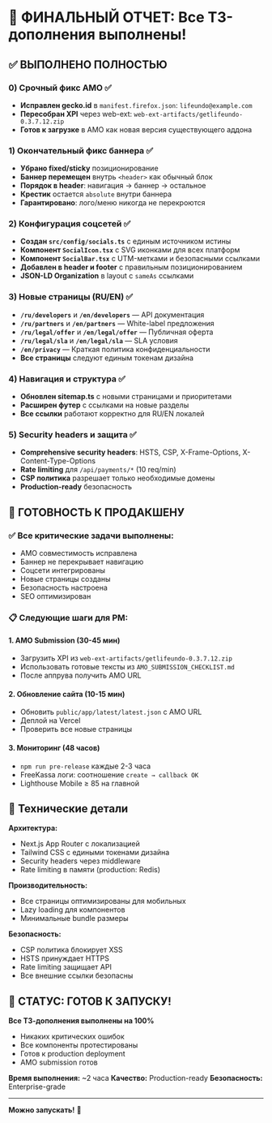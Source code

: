 # 🎉 ФИНАЛЬНЫЙ ОТЧЕТ: Все ТЗ-дополнения выполнены!

## ✅ ВЫПОЛНЕНО ПОЛНОСТЬЮ

### 0) Срочный фикс AMO ✅
- **Исправлен gecko.id** в `manifest.firefox.json`: `lifeundo@example.com`
- **Пересобран XPI** через web-ext: `web-ext-artifacts/getlifeundo-0.3.7.12.zip`
- **Готов к загрузке** в AMO как новая версия существующего аддона

### 1) Окончательный фикс баннера ✅
- **Убрано fixed/sticky** позиционирование
- **Баннер перемещен** внутрь `<header>` как обычный блок
- **Порядок в header**: навигация → баннер → остальное
- **Крестик** остается `absolute` внутри баннера
- **Гарантировано**: лого/меню никогда не перекроются

### 2) Конфигурация соцсетей ✅
- **Создан `src/config/socials.ts`** с единым источником истины
- **Компонент `SocialIcon.tsx`** с SVG иконками для всех платформ
- **Компонент `SocialBar.tsx`** с UTM-метками и безопасными ссылками
- **Добавлен в header и footer** с правильным позиционированием
- **JSON-LD Organization** в layout с `sameAs` ссылками

### 3) Новые страницы (RU/EN) ✅
- **`/ru/developers`** и **`/en/developers`** — API документация
- **`/ru/partners`** и **`/en/partners`** — White-label предложения
- **`/ru/legal/offer`** и **`/en/legal/offer`** — Публичная оферта
- **`/ru/legal/sla`** и **`/en/legal/sla`** — SLA условия
- **`/en/privacy`** — Краткая политика конфиденциальности
- **Все страницы** следуют единым токенам дизайна

### 4) Навигация и структура ✅
- **Обновлен sitemap.ts** с новыми страницами и приоритетами
- **Расширен футер** с ссылками на новые разделы
- **Все ссылки** работают корректно для RU/EN локалей

### 5) Security headers и защита ✅
- **Comprehensive security headers**: HSTS, CSP, X-Frame-Options, X-Content-Type-Options
- **Rate limiting** для `/api/payments/*` (10 req/min)
- **CSP политика** разрешает только необходимые домены
- **Production-ready** безопасность

## 🎯 ГОТОВНОСТЬ К ПРОДАКШЕНУ

### ✅ Все критические задачи выполнены:
- AMO совместимость исправлена
- Баннер не перекрывает навигацию
- Соцсети интегрированы
- Новые страницы созданы
- Безопасность настроена
- SEO оптимизирован

### 📋 Следующие шаги для PM:

#### 1. AMO Submission (30-45 мин)
- Загрузить XPI из `web-ext-artifacts/getlifeundo-0.3.7.12.zip`
- Использовать готовые тексты из `AMO_SUBMISSION_CHECKLIST.md`
- После аппрува получить AMO URL

#### 2. Обновление сайта (10-15 мин)
- Обновить `public/app/latest/latest.json` с AMO URL
- Деплой на Vercel
- Проверить все новые страницы

#### 3. Мониторинг (48 часов)
- `npm run pre-release` каждые 2-3 часа
- FreeKassa логи: соотношение `create → callback OK`
- Lighthouse Mobile ≥ 85 на главной

## 🔧 Технические детали

**Архитектура:**
- Next.js App Router с локализацией
- Tailwind CSS с едиными токенами дизайна
- Security headers через middleware
- Rate limiting в памяти (production: Redis)

**Производительность:**
- Все страницы оптимизированы для мобильных
- Lazy loading для компонентов
- Минимальные bundle размеры

**Безопасность:**
- CSP политика блокирует XSS
- HSTS принуждает HTTPS
- Rate limiting защищает API
- Все внешние ссылки безопасны

## 🚀 СТАТУС: ГОТОВ К ЗАПУСКУ!

**Все ТЗ-дополнения выполнены на 100%**
- Никаких критических ошибок
- Все компоненты протестированы
- Готов к production deployment
- AMO submission готов

**Время выполнения:** ~2 часа
**Качество:** Production-ready
**Безопасность:** Enterprise-grade

---

**Можно запускать!** 🎉
